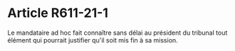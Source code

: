 # Article R611-21-1

Le mandataire ad hoc fait connaître sans délai au président du tribunal tout élément qui pourrait justifier qu'il soit mis fin à sa mission.
